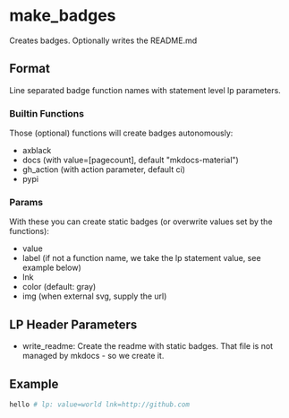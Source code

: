 # make_badges

Creates badges. Optionally writes the README.md

## Format

Line separated badge function names with statement level lp parameters.

### Builtin Functions

Those (optional) functions will create badges autonomously:

- axblack
- docs (with value=[pagecount], default "mkdocs-material")
- gh_action (with action parameter, default ci)
- pypi

### Params

With these you can create static badges (or overwrite values set by the functions):

- value
- label (if not a function name, we take the lp statement value, see example below)
- lnk
- color (default: gray)
- img (when external svg, supply the url)

## LP Header Parameters

- write_readme: Create the readme with static badges. That file is not managed by mkdocs - so we
  create it.


## Example

```bash lp addsrc mode=make_badges eval=always
hello # lp: value=world lnk=http://github.com 

```

